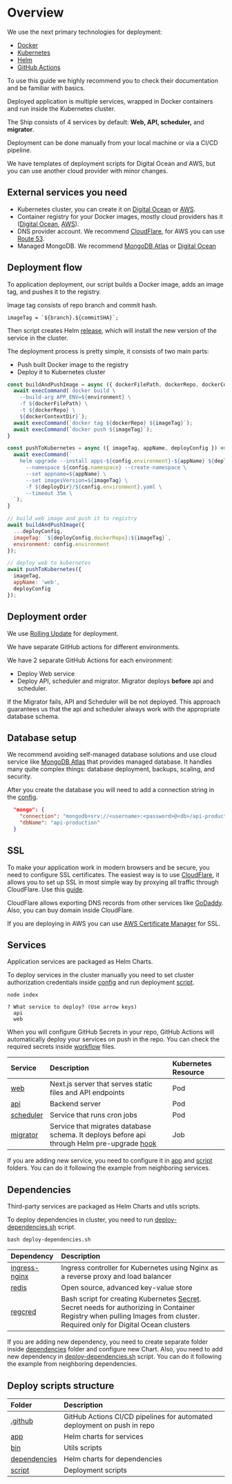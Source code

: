 # Overview

We use the next primary technologies for deployment:
* [Docker](https://www.docker.com/)
* [Kubernetes](https://kubernetes.io/)
* [Helm](https://helm.sh/)
* [GitHub Actions](https://github.com/features/actions)

To use this guide we highly recommend you to check their documentation and be familiar with basics.  

Deployed application is multiple services, wrapped in Docker containers and run inside the Kubernetes cluster.

The Ship consists of 4 services by default: **Web, API, scheduler,** and **migrator**.

Deployment can be done manually from your local machine or via a CI/CD pipeline.

We have templates of deployment scripts for Digital Ocean and AWS, but you can use another cloud provider with minor changes.

## External services you need

* Kubernetes cluster, you can create it on [Digital Ocean](https://www.digitalocean.com/) or [AWS](https://aws.amazon.com/).
* Container registry for your Docker images, mostly cloud providers has it ([Digital Ocean](https://www.digitalocean.com/products/container-registry), [AWS](https://aws.amazon.com/ecr/)).
* DNS provider account. We recommend [CloudFlare](https://www.cloudflare.com/), for AWS you can use [Route 53](https://aws.amazon.com/route53/).
* Managed MongoDB. We recommend [MongoDB Atlas](https://www.mongodb.com/atlas/database) or [Digital Ocean](https://www.digitalocean.com/products/managed-databases-mongodb) 

## Deployment flow

To application deployment, our script builds a Docker image, adds an image tag, and pushes it to the registry.

Image tag consists of repo branch and commit hash.
```shell
imageTag = `${branch}.${commitSHA}`;
```

Then script creates Helm [release]((https://helm.sh/docs/intro/using_helm/#three-big-concepts)), which will install the new version of the service in the cluster.

The deployment process is pretty simple, it consists of two main parts: 
- Push built Docker image to the registry 
- Deploy it to Kubernetes cluster

```javascript
const buildAndPushImage = async ({ dockerFilePath, dockerRepo, dockerContextDir, imageTag, environment }) => {
  await execCommand(`docker build \
    --build-arg APP_ENV=${environment} \
    -f ${dockerFilePath} \
    -t ${dockerRepo} \
    ${dockerContextDir}`);
  await execCommand(`docker tag ${dockerRepo} ${imageTag}`);
  await execCommand(`docker push ${imageTag}`);
}

const pushToKubernetes = async ({ imageTag, appName, deployConfig }) => {
  await execCommand(`
    helm upgrade --install apps-${config.environment}-${appName} ${deployDir} \
      --namespace ${config.namespace} --create-namespace \
      --set appname=${appName} \
      --set imagesVersion=${imageTag} \
      -f ${deployDir}/${config.environment}.yaml \
      --timeout 35m \
  `);
}

// build web image and push it to registry
await buildAndPushImage({
  ...deployConfig,
  imageTag: `${deployConfig.dockerRepo}:${imageTag}`,
  environment: config.environment
});

// deploy web to kubernetes
await pushToKubernetes({
  imageTag,
  appName: 'web',
  deployConfig
});

```

## Deployment order

We use [Rolling Update](https://kubernetes.io/docs/tutorials/kubernetes-basics/update/update-intro/) for deployment.

We have separate GitHub actions for different environments.

We have 2 separate GitHub Actions for each environment: 
- Deploy Web service
- Deploy API, scheduler and migrator. Migrator deploys **before** api and scheduler.

If the Migrator fails, API and Scheduler will be not deployed.
This approach guarantees us that the api and scheduler always work with the appropriate database schema.

## Database setup

We recommend avoiding self-managed database solutions and use cloud service like [MongoDB Atlas](https://www.mongodb.com/atlas/database) that provides managed database. It handles many quite complex things: database deployment, backups, scaling, and security.

After you create the database you will need to add a connection string in the [config](../../../examples/base/api/src/config/environment/production.json).

```json
  "mongo": {
    "connection": "mongodb+srv://<username>:<password>@<db>/api-production?retryWrites=true&w=majority",
    "dbName": "api-production"
  }
```

## SSL

To make your application work in modern browsers and be secure, you need to configure SSL certificates.
The easiest way is to use [CloudFlare](https://www.cloudflare.com/), it allows you to set up SSL in most simple way by proxying all traffic through CloudFlare. Use this [guide](https://developers.cloudflare.com/fundamentals/get-started/setup/add-site/).

CloudFlare allows exporting DNS records from other services like [GoDaddy](https://www.godaddy.com/). Also, you can buy domain inside CloudFlare.

If you are deploying in AWS you can use [AWS Certificate Manager](https://aws.amazon.com/ru/certificate-manager/) for SSL.

## Services

Application services are packaged as Helm Charts.

To deploy services in the cluster manually you need to set cluster authorization credentials inside [config](../../../examples/base/deploy/script/src/config.js) and run deployment [script](../../../examples/base/deploy/script/src/index.js).

```shell
node index

? What service to deploy? (Use arrow keys)
  api
  web
```

When you will configure GitHub Secrets in your repo, GitHub Actions will automatically deploy your services on push in the repo.
You can check the required secrets inside [workflow](../../../examples/base/.github/workflows) files.

|Service|Description|Kubernetes Resource|
|:---|:---|:---|
|[web](../../../examples/base/deploy/app/web)|Next.js server that serves static files and API endpoints|Pod|
|[api](../../../examples/base/deploy/app/api)|Backend server|Pod|
|[scheduler](../../../examples/base/deploy/app/scheduler)|Service that runs cron jobs|Pod|
|[migrator](../../../examples/base/deploy/app/api/templates/job.yaml)|Service that migrates database schema. It deploys before api through Helm pre-upgrade [hook](https://helm.sh/docs/topics/charts_hooks/)|Job|

If you are adding new service, you need to configure it in [app](../../../examples/base/deploy/app) and [script](../../../examples/base/deploy/script/src) folders.
You can do it following the example from neighboring services.

## Dependencies

Third-party services are packaged as Helm Charts and utils scripts.

To deploy dependencies in cluster, you need to run [deploy-dependencies.sh](../../../examples/base/deploy/bin/deploy-dependencies.sh) script.
```shell
bash deploy-dependencies.sh
```

|Dependency|Description|
|:---|:---|
|[ingress-nginx](https://github.com/kubernetes/ingress-nginx)|Ingress controller for Kubernetes using Nginx as a reverse proxy and load balancer|
|[redis](https://github.com/bitnami/charts/tree/master/bitnami/redis)|Open source, advanced key-value store|
|[regcred](../../../deploy/digital-ocean/dependencies/regcred)|Bash script for creating Kubernetes [Secret](https://kubernetes.io/docs/concepts/configuration/secret/). Secret needs for authorizing in Container Registry when pulling Images from cluster. Required only for Digital Ocean clusters|

If you are adding new dependency, you need to create separate folder inside [dependencies](../../../examples/base/deploy/dependencies) folder and configure new Chart.
Also, you need to add new dependency in [deploy-dependencies.sh](../../../examples/base/deploy/bin/deploy-dependencies.sh) script.
You can do it following the example from neighboring dependencies.


## Deploy scripts structure

|Folder|Description|
|:---|:---|
|[.github](../../../deploy/digital-ocean/.github)|GitHub Actions CI/CD pipelines for automated deployment on push in repo|
|[app](../../../deploy/digital-ocean/app)|Helm charts for services|
|[bin](../../../deploy/digital-ocean/bin)|Utils scripts|
|[dependencies](../../../deploy/digital-ocean/dependencies)|Helm charts for dependencies|
|[script](../../../deploy/digital-ocean/script)|Deployment scripts|
